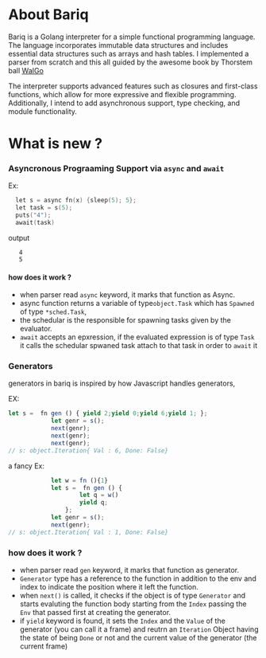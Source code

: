 # About Bariq

Bariq is a Golang interpreter for a simple functional programming language. The language incorporates immutable data structures and includes essential data structures such as arrays and hash tables. I implemented a parser from scratch and this all guided by the awesome book by Thorstem ball [WaIGo](https://interpreterbook.com/)

The interpreter supports advanced features such as closures and first-class functions, which allow for more expressive and flexible programming. Additionally, I intend to add asynchronous support, type checking, and module functionality.



# What is new ?

### Asyncronous Prograaming Support  via `async` and `await`

Ex:

```go
  let s = async fn(x) {sleep(5); 5};
  let task = s(5);
  puts("4");
  await(task)
```

output

```
   4
   5
```

#### how does it work ?

- when parser read `async` keyword, it marks that function as Async.
- async function returns a  variable of type`object.Task` which has `Spawned` of type `*sched.Task`,
- the schedular is the responsible for spawning tasks given by the evaluator.
- `await` accepts an epxression, if the evaluated expression is of type `Task` it calls the schedular spwaned task attach to that task in order to  `await` it 



### Generators

generators in bariq is inspired by how Javascript handles generators,

EX:

```js
let s =  fn gen () { yield 2;yield 0;yield 6;yield 1; };
			let genr = s();
			next(genr);
			next(genr);
			next(genr);
// s: object.Iteration{ Val : 6, Done: False}
```

a fancy Ex:

```js
			let w = fn (){1}
			let s =  fn gen () {
					let q = w()
					yield q;
				};
			let genr = s();
			next(genr);
// s: object.Iteration{ Val : 1, Done: False}
```

### how does it work ?

- when parser read `gen` keyword, it marks that function as generator.
- `Generator` type has a reference to the function in addition to the env and index to indicate the position where it left the function.
- when `next()` is called, it checks if the object is of type `Generator` and starts evaluting the function body starting from the `Index` passing the `Env` that passed first at creating the generator.
- if `yield` keyword is found, it sets the `Index` and the `Value` of the generator (you can call it a frame) and reutrn an `Iteration` Object having the state of being `Done` or not and the current value of the generator (the current frame)




